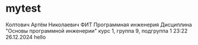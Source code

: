 # mytest
Колтович
Артём
Николаевич
ФИТ
Программная инженерия
Дисциплина "Основы программной инженерии"
курс 1, группа 9, подгруппа 1
23:22 26.12.2024
hello
